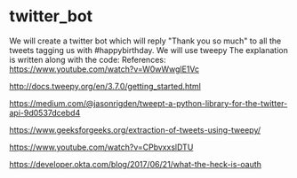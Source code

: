 # twitter_bot
We will create a twitter bot which will reply "Thank you so much" to all the tweets tagging us with #happybirthday. We will use tweepy
The explanation is written along with the code:
References:
https://www.youtube.com/watch?v=W0wWwglE1Vc

http://docs.tweepy.org/en/3.7.0/getting_started.html

https://medium.com/@jasonrigden/tweept-a-python-library-for-the-twitter-api-9d0537dcebd4

https://www.geeksforgeeks.org/extraction-of-tweets-using-tweepy/

https://www.youtube.com/watch?v=CPbvxxslDTU

https://developer.okta.com/blog/2017/06/21/what-the-heck-is-oauth
